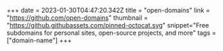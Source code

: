 +++
date = 2023-01-30T04:47:20.342Z
title = "open-domains"
link = "https://github.com/open-domains"
thumbnail = "https://github.githubassets.com/pinned-octocat.svg"
snippet="Free subdomains for personal sites, open-source projects, and more"
tags = ["domain-name"]
+++
